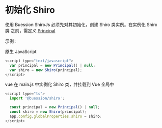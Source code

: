 # 初始化 Shiro


使用 Buession ShiroJs 必须先对其初始化，创建 Shiro 类实例。在实例化 Shiro 类 之前，需定义 [Principal](./principal.html)

示例：

原生 JavaScript
```javascript
<script type="text/javascript">
  var principal = new Principal() | null;
  var shiro = new Shiro(principal);
</script>
```

vue
在 main.js 中实例化 Shiro 类，并挂载到 Vue 全局中
```javascript
<script type="ts">
  import '@buession/shiro';

  const principal = new Principal() | null;
  const shiro = new Shiro(principal);
  app.config.globalProperties.shiro = shiro;
</script>
```